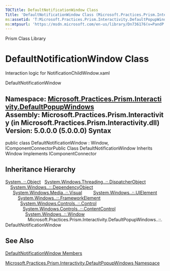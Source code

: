 ```yaml
---
TOCTitle: DefaultNotificationWindow Class
Title: 'DefaultNotificationWindow Class (Microsoft.Practices.Prism.Interactivity.DefaultPopupWindows)'
ms:assetid: 'T:Microsoft.Practices.Prism.Interactivity.DefaultPopupWindows.DefaultNotificationWindow'
ms:mtpsurl: 'https://msdn.microsoft.com/en-us/library/Dn736176(v=PandP.50)'
---
```


Prism Class Library

DefaultNotificationWindow Class
===============================

Interaction logic for NotificationChildWindow.xaml

DefaultNotificationWindow

**Namespace:** [Microsoft.Practices.Prism.Interactivity.DefaultPopupWindows](https://msdn.microsoft.com/n:microsoft.practices.prism.interactivity.defaultpopupwindows)
**Assembly:** Microsoft.Practices.Prism.Interactivity (in Microsoft.Practices.Prism.Interactivity.dll) Version: 5.0.0.0 (5.0.0.0)
Syntax
------

<span id="syntaxToggle"></span>public class DefaultNotificationWindow : Window, IComponentConnectorPublic Class DefaultNotificationWindow Inherits Window Implements IComponentConnector

Inheritance Hierarchy
---------------------

<span id="familyToggle"></span>[System..::.Object](http://msdn2.microsoft.com/en-us/library/e5kfa45b)
  [System.Windows.Threading..::.DispatcherObject](http://msdn2.microsoft.com/en-us/library/ms615925)
    [System.Windows..::.DependencyObject](http://msdn2.microsoft.com/en-us/library/ms589309)
      [System.Windows.Media..::.Visual](http://msdn2.microsoft.com/en-us/library/ms635637)
        [System.Windows..::.UIElement](http://msdn2.microsoft.com/en-us/library/ms590078)
          [System.Windows..::.FrameworkElement](http://msdn2.microsoft.com/en-us/library/ms602714)
            [System.Windows.Controls..::.Control](http://msdn2.microsoft.com/en-us/library/ms609826)
              [System.Windows.Controls..::.ContentControl](http://msdn2.microsoft.com/en-us/library/ms609797)
                [System.Windows..::.Window](http://msdn2.microsoft.com/en-us/library/ms590112)
                  Microsoft.Practices.Prism.Interactivity.DefaultPopupWindows..::.DefaultNotificationWindow

See Also
--------

<span id="seeAlsoToggle"></span>
[DefaultNotificationWindow Members](https://msdn.microsoft.com/allmembers.t:microsoft.practices.prism.interactivity.defaultpopupwindows.defaultnotificationwindow)

[Microsoft.Practices.Prism.Interactivity.DefaultPopupWindows Namespace](https://msdn.microsoft.com/n:microsoft.practices.prism.interactivity.defaultpopupwindows)
